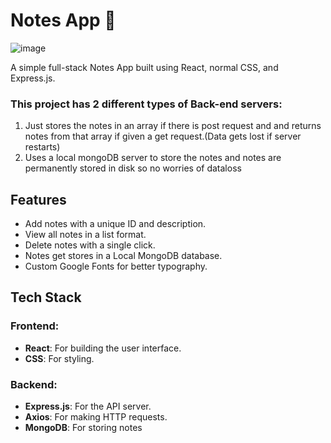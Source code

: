 # Notes App 📝

![image](https://github.com/user-attachments/assets/6c5baa6e-2e81-4e99-8c44-27e8415a41dd)

A simple full-stack Notes App built using React, normal CSS, and Express.js.

### This project has 2 different types of Back-end servers:
1) Just stores the notes in an array if there is post request and and returns notes from that array if given a get request.(Data gets lost if server restarts)
2) Uses a local mongoDB server to store the notes and notes are permanently stored in disk so no worries of dataloss

## Features
- Add notes with a unique ID and description.
- View all notes in a list format.
- Delete notes with a single click.
- Notes get stores in a Local MongoDB database.
- Custom Google Fonts for better typography.

## Tech Stack
### Frontend:
- **React**: For building the user interface.
- **CSS**: For styling.


### Backend:
- **Express.js**: For the API server.
- **Axios**: For making HTTP requests.
- **MongoDB**: For storing notes






